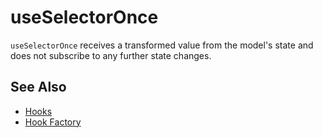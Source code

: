 # useSelectorOnce

`useSelectorOnce` receives a transformed value from the model's state and does not subscribe to any further state changes.

## See Also

- [Hooks](/packages/react-scoped-model/hooks/README.md)
- [Hook Factory](/packages/react-scoped-model/docs/hook-factory.md)
